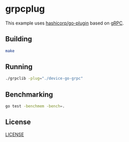 # grpcplug

This example uses [hashicorp/go-plugin](https://github.com/hashicorp/go-plugin) based on [gRPC](https://grpc.io/).

## Building

```sh
make
```

## Running

```sh
./grpclib -plug="./device-go-grpc"
```


## Benchmarking

```sh
go test -benchmem -bench=.
```


## License

[LICENSE](../LICENSE)